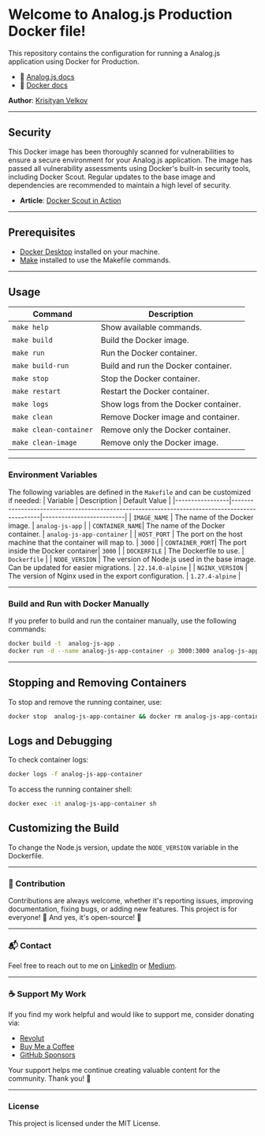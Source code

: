 # Welcome to Analog.js Production Docker file!

This repository contains the configuration for running a Analog.js application using Docker for Production.

- 📖 [Analog.js docs](https://analogjs.org/docs/features/deployment/overview)
- 📖 [Docker docs](https://docs.docker.com/)

**Author**: [Krisityan Velkov](https://www.linkedin.com/in/kristiyan-velkov-763130b3/)

---

## Security

This Docker image has been thoroughly scanned for vulnerabilities to ensure a secure environment for your Analog.js application. The image has passed all vulnerability assessments using Docker's built-in security tools, including Docker Scout. Regular updates to the base image and dependencies are recommended to maintain a high level of security.

- **Article**: [Docker Scout in Action](https://levelup.gitconnected.com/docker-scout-in-action-63e7c812532a?sk=120903755538c5065585d458d5e1eaa8)

---

## Prerequisites

- [Docker Desktop](https://www.docker.com/products/docker-desktop/) installed on your machine.
- [Make](<https://en.wikipedia.org/wiki/Make_(software)>) installed to use the Makefile commands.

---

## Usage

| Command                | Description                          |
| ---------------------- | ------------------------------------ |
| `make help`            | Show available commands.             |
| `make build`           | Build the Docker image.              |
| `make run`             | Run the Docker container.            |
| `make build-run`       | Build and run the Docker container.  |
| `make stop`            | Stop the Docker container.           |
| `make restart`         | Restart the Docker container.        |
| `make logs`            | Show logs from the Docker container. |
| `make clean`           | Remove Docker image and container.   |
| `make clean-container` | Remove only the Docker container.    |
| `make clean-image`     | Remove only the Docker image.        |

---

### Environment Variables

The following variables are defined in the `Makefile` and can be customized if needed:
| Variable | Description | Default Value |
|-----------------|-----------------------------------------------------------------------------------------------|--------------------------|
| `IMAGE_NAME` | The name of the Docker image. | `analog-js-app` |
| `CONTAINER_NAME`| The name of the Docker container. | `analog-js-app-container` |
| `HOST_PORT` | The port on the host machine that the container will map to. | `3000` |
| `CONTAINER_PORT`| The port inside the Docker container| `3000` |
| `DOCKERFILE` | The Dockerfile to use. | `Dockerfile` |
| `NODE_VERSION` | The version of Node.js used in the base image. Can be updated for easier migrations. | `22.14.0-alpine` |
| `NGINX_VERSION` | The version of Nginx used in the export configuration. | `1.27.4-alpine` |

---

### Build and Run with Docker Manually

If you prefer to build and run the container manually, use the following commands:

```sh
docker build -t  analog-js-app .
docker run -d --name analog-js-app-container -p 3000:3000 analog-js-app
```

---

## Stopping and Removing Containers

To stop and remove the running container, use:

```sh
docker stop  analog-js-app-container && docker rm analog-js-app-container
```

## Logs and Debugging

To check container logs:

```sh
docker logs -f analog-js-app-container
```

To access the running container shell:

```sh
docker exec -it analog-js-app-container sh
```

## Customizing the Build

To change the Node.js version, update the `NODE_VERSION` variable in the Dockerfile.

---

### 📌 Contribution

Contributions are always welcome, whether it's reporting issues, improving documentation, fixing bugs, or adding new features. This project is for everyone! 💙
And yes, it's open-source! 🎉

---

### 📬 Contact

Feel free to reach out to me on [LinkedIn](https://www.linkedin.com/in/kristiyan-velkov-763130b3/) or [Medium](https://medium.com/@kristiyanvelkov).

---

### ☕ Support My Work

If you find my work helpful and would like to support me, consider donating via:

- [Revolut](https://revolut.me/kristiyanvelkov)
- [Buy Me a Coffee](https://www.buymeacoffee.com/kristiyanvelkov)
- [GitHub Sponsors](https://github.com/sponsors/kristiyan-velkov)

Your support helps me continue creating valuable content for the community. Thank you! 🚀

---

### License

This project is licensed under the MIT License.
